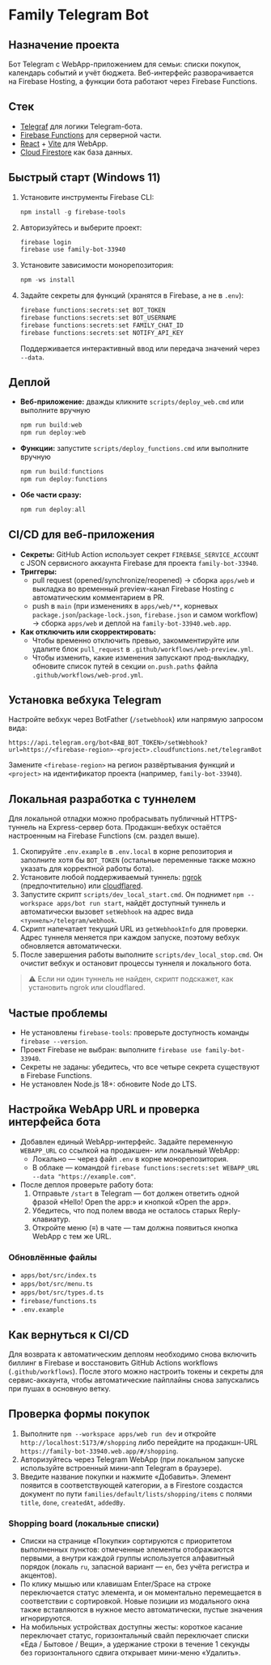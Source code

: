 # Family Telegram Bot

## Назначение проекта
Бот Telegram с WebApp-приложением для семьи: списки покупок, календарь событий и учёт бюджета. Веб-интерфейс разворачивается на Firebase Hosting, а функции бота работают через Firebase Functions.

## Стек
- [Telegraf](https://telegraf.js.org/) для логики Telegram-бота.
- [Firebase Functions](https://firebase.google.com/docs/functions) для серверной части.
- [React](https://react.dev/) + [Vite](https://vitejs.dev/) для WebApp.
- [Cloud Firestore](https://firebase.google.com/docs/firestore) как база данных.

## Быстрый старт (Windows 11)
1. Установите инструменты Firebase CLI:
   ```powershell
   npm install -g firebase-tools
   ```
2. Авторизуйтесь и выберите проект:
   ```powershell
   firebase login
   firebase use family-bot-33940
   ```
3. Установите зависимости монорепозитория:
   ```powershell
   npm -ws install
   ```
4. Задайте секреты для функций (хранятся в Firebase, а не в `.env`):
   ```powershell
   firebase functions:secrets:set BOT_TOKEN
   firebase functions:secrets:set BOT_USERNAME
   firebase functions:secrets:set FAMILY_CHAT_ID
   firebase functions:secrets:set NOTIFY_API_KEY
   ```
   Поддерживается интерактивный ввод или передача значений через `--data`.

## Деплой
- **Веб-приложение:** дважды кликните `scripts/deploy_web.cmd` или выполните вручную
  ```powershell
  npm run build:web
  npm run deploy:web
  ```
- **Функции:** запустите `scripts/deploy_functions.cmd` или выполните вручную
  ```powershell
  npm run build:functions
  npm run deploy:functions
  ```
- **Обе части сразу:**
  ```powershell
  npm run deploy:all
  ```

## CI/CD для веб-приложения
- **Секреты:** GitHub Action использует секрет `FIREBASE_SERVICE_ACCOUNT` с JSON сервисного аккаунта Firebase для проекта `family-bot-33940`.
- **Триггеры:**
  - pull request (opened/synchronize/reopened) → сборка `apps/web` и выкладка во временный preview-канал Firebase Hosting с автоматическим комментарием в PR.
  - push в `main` (при изменениях в `apps/web/**`, корневых `package.json`/`package-lock.json`, `firebase.json` и самом workflow) → сборка `apps/web` и деплой на `family-bot-33940.web.app`.
- **Как отключить или скорректировать:**
  - Чтобы временно отключить превью, закомментируйте или удалите блок `pull_request` в `.github/workflows/web-preview.yml`.
  - Чтобы изменить, какие изменения запускают прод-выкладку, обновите список путей в секции `on.push.paths` файла `.github/workflows/web-prod.yml`.

## Установка вебхука Telegram
Настройте вебхук через BotFather (`/setwebhook`) или напрямую запросом вида:
```
https://api.telegram.org/bot<ВАШ_BOT_TOKEN>/setWebhook?url=https://<firebase-region>-<project>.cloudfunctions.net/telegramBot
```
Замените `<firebase-region>` на регион развёртывания функций и `<project>` на идентификатор проекта (например, `family-bot-33940`).

## Локальная разработка с туннелем
Для локальной отладки можно пробрасывать публичный HTTPS-туннель на Express-сервер бота. Продакшн-вебхук остаётся настроенным на Firebase Functions (см. раздел выше).

1. Скопируйте `.env.example` в `.env.local` в корне репозитория и заполните хотя бы `BOT_TOKEN` (остальные переменные также можно указать для корректной работы бота).
2. Установите любой поддерживаемый туннель: [ngrok](https://ngrok.com/download) (предпочтительно) или [cloudflared](https://developers.cloudflare.com/cloudflare-one/connections/connect-apps/install-and-setup/installation/).
3. Запустите скрипт `scripts/dev_local_start.cmd`. Он поднимет `npm --workspace apps/bot run start`, найдёт доступный туннель и автоматически вызовет `setWebhook` на адрес вида `<туннель>/telegram/webhook`.
4. Скрипт напечатает текущий URL из `getWebhookInfo` для проверки. Адрес туннеля меняется при каждом запуске, поэтому вебхук обновляется автоматически.
5. После завершения работы выполните `scripts/dev_local_stop.cmd`. Он очистит вебхук и остановит процессы туннеля и локального бота.

> ⚠️ Если ни один туннель не найден, скрипт подскажет, как установить ngrok или cloudflared.

## Частые проблемы
- Не установлены `firebase-tools`: проверьте доступность команды `firebase --version`.
- Проект Firebase не выбран: выполните `firebase use family-bot-33940`.
- Секреты не заданы: убедитесь, что все четыре секрета существуют в Firebase Functions.
- Не установлен Node.js 18+: обновите Node до LTS.

## Настройка WebApp URL и проверка интерфейса бота
- Добавлен единый WebApp-интерфейс. Задайте переменную `WEBAPP_URL` cо ссылкой на продакшен- или локальный WebApp:
  - Локально — через файл `.env` в корне монорепозитория.
  - В облаке — командой `firebase functions:secrets:set WEBAPP_URL --data "https://example.com"`.
- После деплоя проверьте работу бота:
  1. Отправьте `/start` в Telegram — бот должен ответить одной фразой «Hello! Open the app:» и кнопкой «Open the app».
  2. Убедитесь, что под полем ввода не осталось старых Reply-клавиатур.
  3. Откройте меню (≡) в чате — там должна появиться кнопка WebApp с тем же URL.

### Обновлённые файлы
- `apps/bot/src/index.ts`
- `apps/bot/src/menu.ts`
- `apps/bot/src/types.d.ts`
- `firebase/functions.ts`
- `.env.example`

## Как вернуться к CI/CD
Для возврата к автоматическим деплоям необходимо снова включить биллинг в Firebase и восстановить GitHub Actions workflows (`.github/workflows`). После этого можно настроить токены и секреты для сервис-аккаунта, чтобы автоматические пайплайны снова запускались при пушах в основную ветку.

## Проверка формы покупок
1. Выполните `npm --workspace apps/web run dev` и откройте `http://localhost:5173/#/shopping` либо перейдите на продакшн-URL `https://family-bot-33940.web.app/#/shopping`.
2. Авторизуйтесь через Telegram WebApp (при локальном запуске используйте встроенный мини-апп Telegram в браузере).
3. Введите название покупки и нажмите «Добавить». Элемент появится в соответствующей категории, а в Firestore создастся документ по пути `families/default/lists/shopping/items` с полями `title`, `done`, `createdAt`, `addedBy`.

### Shopping board (локальные списки)

- Списки на странице «Покупки» сортируются с приоритетом выполненных пунктов: отмеченные элементы отображаются первыми, а внутри каждой группы используется алфавитный порядок (локаль `ru`, запасной вариант — `en`, без учёта регистра и акцентов).
- По клику мышью или клавишам Enter/Space на строке переключается статус элемента, и он моментально перемещается в соответствии с сортировкой. Новые позиции из модального окна также вставляются в нужное место автоматически, пустые значения игнорируются.
- На мобильных устройствах доступны жесты: короткое касание переключает статус, горизонтальный свайп переключает списки «Еда / Бытовое / Вещи», а удержание строки в течение 1 секунды без горизонтального сдвига открывает мини-меню «Удалить».
